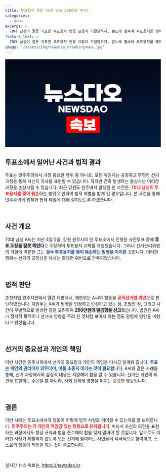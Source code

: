 ```yaml
---
title: 투표용지 찢은 70대 벌금 250만원 부과!
categories:
  - News
excerpt: >
  70대 남성이 잘못 기표한 투표용지 변경 요청이 거절당하자, 분노에 휩싸여 투표용지를 찢어 벌금형을 선고받았다. 이 사건이 선거의 공정성에 미친 영향은? 클릭해서 자세히 확인해보세요!
feature_text: >
  70대 남성이 잘못 기표한 투표용지 변경 요청이 거절당하자, 분노에 휩싸여 투표용지를 찢어 벌금형을 선고받았다. 이 사건이 선거의 공정성에 미친 영향은? 클릭해서 자세히 확인해보세요!
image: '/assets/img/newsdao_breakingnews.jpg'
---
```


<p><img src="/assets/img/newsdao_breakingnews.jpg" alt="pcversion 속보" /></p>

<h2 data-ke-size="size26">투표소에서 일어난 사건과 법적 결과</h2>

<p data-ke-size="size16">투표는 민주주의에서 가장 중요한 행위 중 하나로, 모든 유권자는 공정하고 투명한 선거 과정을 통해 자신의 의사를 표현할 수 있습니다. 하지만 간혹 발생하는 불상사는 이러한 과정을 손상시킬 수 있습니다. 최근 강원도 원주에서 발생한 한 사건은, <b><span style="color: #ee2323;">70대 남성이 투표용지를 찢어 훼손</span></b>하는 행위로 인하여 법적 처벌을 받게 된 경우입니다. 본 사건을 통해 민주주의의 원칙과 법적 책임에 대해 살펴보도록 하겠습니다.</p>

<p data-ke-size="size16">&nbsp;</p>

<h2 data-ke-size="size26">사건 개요</h2>

<p data-ke-size="size16">70대 남성 A씨는 지난 4월 5일, 강원 원주시의 한 투표소에서 진행된 사전투표 중에 <b><span style="background-color: #21538527;">투표 도장을 잘못 찍었다</span></b>고 주장하며 투표용지 교체를 요청했습니다. 그러나 선거관리위원의 거절에 격분한 그는 <b><span style="color: #1a5490;">결국 투표용지를 찢어 훼손하는 범행을 저지른</span></b> 것입니다. 이러한 행위는 선거의 공정성을 해치는 중대한 위반으로 간주되었습니다.</p>

<p data-ke-size="size16">&nbsp;</p>

<h2 data-ke-size="size26">법적 판단</h2>

<p data-ke-size="size16">춘천지법 원주지원에서 열린 재판에서, 재판부는 A씨의 행동을 <b><span style="color: #ee2323;">공직선거법 위반</span></b>으로 판단하였습니다. 재판부는 A씨가 범행을 인정하고 반성하고 있는 점, 초범인 점, 그리고 사건이 우발적으로 발생한 점을 고려하여 <b><span style="background-color: #21538527;">250만원의 벌금형을 선고</span></b>했습니다. 법원은 A씨가 정치적 목적이나 선거에 영향을 주려 한 것처럼 보이지 않는 점도 양형에 영향을 미쳤다고 밝혔습니다.</p>

<p data-ke-size="size16">&nbsp;</p>

<h2 data-ke-size="size26">선거의 중요성과 개인의 책임</h2>

<p data-ke-size="size16">이번 사건은 민주사회에서 선거의 중요함과 개인의 책임을 다시금 일깨워 줍니다. <b><span style="color: #1a5490;">투표는 개인의 권리이자 의무이며, 이를 소중히 여기는 것이 필요합니다</span></b>. A씨와 같은 사례를 통해, 선거 과정에서의 감정적 대응은 지양해야 함을 알 수 있습니다. 선거는 개인의 의견을 표현하는 수단일 뿐 아니라, 사회 전체에 영향을 미치는 중요한 행동입니다.</p>

<p data-ke-size="size16">&nbsp;</p>

<h2 data-ke-size="size26">결론</h2>

<p data-ke-size="size16">이번 사례는 투표소에서의 행동이 어떻게 법적 처벌로 이어질 수 있는지를 잘 보여줍니다. <b><span style="color: #ee2323;">민주주의는 각 개인의 책임감 있는 행동으로 유지됩니다</span></b>, 따라서 자신의 의견을 표현하는 과정에서도 항상 규칙과 법을 준수해야 함을 잊지 말아야 할 것입니다. 앞으로도 이러한 사례가 재발하지 않도록 모든 선거에 참여하는 시민들이 적극적으로 참여하고, 스스로의 행동에 책임을 지는 것이 중요합니다.</p>

<p data-ke-size="size16">&nbsp;</p>
실시간 뉴스 속보는, <a href="https://newsdao.kr" rel="dofollow">https://newsdao.kr</a>


